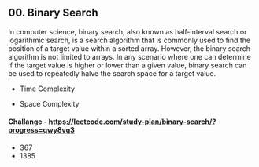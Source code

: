 ## 00. Binary Search

In computer science, binary search, also known as half-interval search or logarithmic search, is a search algorithm that is commonly used to find the position of a target value within a sorted array. However, the binary search algorithm is not limited to arrays. In any scenario where one can determine if the target value is higher or lower than a given value, binary search can be used to repeatedly halve the search space for a target value.

- Time Complexity

- Space Complexity

#### Challange - https://leetcode.com/study-plan/binary-search/?progress=qwy8vq3

- 367
- 1385

